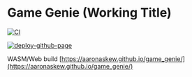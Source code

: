 # Game Genie (Working Title)

[![CI](https://github.com/aaronaskew/game_genie/actions/workflows/ci.yml/badge.svg)](https://github.com/aaronaskew/game_genie/actions/workflows/ci.yml)

[![deploy-github-page](https://github.com/aaronaskew/game_genie/actions/workflows/deploy-page.yaml/badge.svg)](https://github.com/aaronaskew/game_genie/actions/workflows/deploy-page.yaml)

WASM/Web build
[https://aaronaskew.github.io/game_genie/](https://aaronaskew.github.io/game_genie/)